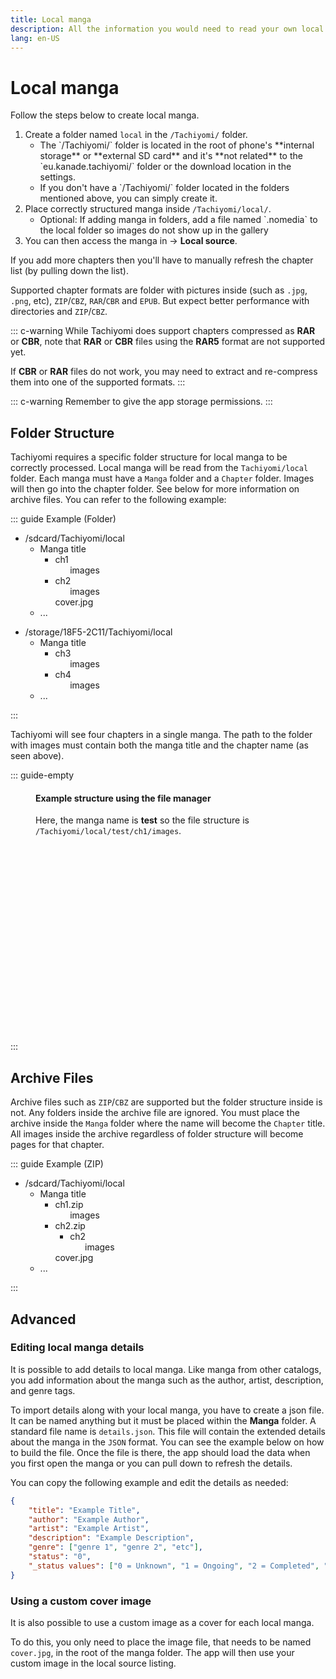 ```yaml
---
title: Local manga
description: All the information you would need to read your own local manga.
lang: en-US
---
```


# Local manga

Follow the steps below to create local manga.

1. Create a folder named `local` in the `/Tachiyomi/` folder.
    <ul>
  		<li> The `/Tachiyomi/` folder is located in the root of phone's **internal storage** or **external SD card** and it's **not related** to the `eu.kanade.tachiyomi/` folder or the download location in the settings.</li>
		<li> If you don't have a `/Tachiyomi/` folder located in the folders mentioned above, you can simply create it.</li>
    </ul>
1. Place correctly structured manga inside `/Tachiyomi/local/`.
	<ul>
  		<li>Optional: If adding manga in folders, add a file named `.nomedia` to the local folder so images do not show up in the gallery</li>
	</ul>
1. You can then access the manga in <NavigationText item="browse"/> → **Local source**.

If you add more chapters then you'll have to manually refresh the chapter list (by pulling down the list).

Supported chapter formats are folder with pictures inside (such as `.jpg`, `.png`, etc), `ZIP`/`CBZ`, `RAR`/`CBR` and `EPUB`. But expect better performance with directories and `ZIP`/`CBZ`.

::: c-warning
While Tachiyomi does support chapters compressed as **RAR** or **CBR**, note that **RAR** or **CBR** files using the **RAR5** format are not supported yet.

If **CBR** or **RAR** files do not work, you may need to extract and re-compress them into one of the supported formats.
:::

::: c-warning
Remember to give the app storage permissions.
:::

## Folder Structure

Tachiyomi requires a specific folder structure for local manga to be correctly processed. Local manga will be read from the `Tachiyomi/local` folder. Each manga must have a `Manga` folder and a `Chapter` folder. Images will then go into the chapter folder. See below for more information on archive files. You can refer to the following example:

::: guide Example (Folder)
<div class="side-by-side">
	<ul class="file-tree">
		<li>
			/sdcard/Tachiyomi/local
			<ul>
				<li>
					<span class="ft-icon ft-folder">Manga title</span>
					<ul>
						<li>
							<span class="ft-icon ft-folder">ch1</span>
							<ul>
								<span class="ft-icon ft-image">images</span>
							</ul>
						</li>
						<li>
							<span class="ft-icon ft-folder">ch2</span>
							<ul>
								<span class="ft-icon ft-image">images</span>
							</ul>
						</li>
						<span class="ft-icon ft-image">cover.jpg</span>
					</ul>
				</li>
				<li>...</li>
			</ul>
		</li>
	</ul>
	<ul class="file-tree">
		<li>
			/storage/18F5-2C11/Tachiyomi/local
			<ul>
				<li>
					<span class="ft-icon ft-folder">Manga title</span>
					<ul>
						<li>
							<span class="ft-icon ft-folder">ch3</span>
							<ul>
								<span class="ft-icon ft-image">images</span>
							</ul>
						</li>
						<li>
							<span class="ft-icon ft-folder">ch4</span>
							<ul>
								<span class="ft-icon ft-image">images</span>
							</ul>
						</li>
					</ul>
				</li>
				<li>...</li>
			</ul>
		</li>
	</ul>
</div>
:::

Tachiyomi will see four chapters in a single manga.
The path to the folder with images must contain both the manga title and the chapter name (as seen above).

::: guide-empty
<figure class="centered">
	<h4>Example structure using the file manager</h4>
	<p>Here, the manga name is <strong>test</strong> so the file structure is <code>/Tachiyomi/local/test/ch1/images</code>.</p>
	<img class="zoomable" height="300" :src="$withBase('/assets/guides_local-manga.jpg')">
</figure>
:::

## Archive Files
Archive files such as `ZIP`/`CBZ` are supported but the folder structure inside is not. Any folders inside the archive file are ignored. You must place the archive inside the `Manga` folder where the name will become the `Chapter` title. All images inside the archive regardless of folder structure will become pages for that chapter.

::: guide Example (ZIP)
<ul class="file-tree">
		<li>
			/sdcard/Tachiyomi/local
			<ul>
				<li>
					<span class="ft-icon ft-folder">Manga title</span>
					<ul>
						<li>
							<span class="ft-icon ft-zip">ch1.zip</span>
							<ul>
								<span class="ft-icon ft-image">images</span>
							</ul>
						</li>
						<li>
							<span class="ft-icon ft-zip">ch2.zip</span>
							<ul>
								<li>
									<span class="ft-icon ft-folder">ch2</span>
									<ul>
										<span class="ft-icon ft-image">images</span>
									</ul>
								</li>
							</ul>
						</li>
						<span class="ft-icon ft-image">cover.jpg</span>
					</ul>
				</li>
				<li>...</li>
			</ul>
		</li>
</ul>
:::


## Advanced

### Editing local manga details

It is possible to add details to local manga. Like manga from other catalogs, you add information about the manga such as the author, artist, description, and genre tags.

To import details along with your local manga, you have to create a json file. It can be named anything but it must be placed within the **Manga** folder. A standard file name is `details.json`. This file will contain the extended details about the manga in the `JSON` format. You can see the example below on how to build the file. Once the file is there, the app should load the data when you first open the manga or you can pull down to refresh the details.

You can copy the following example and edit the details as needed:
``` json
{
	"title": "Example Title",
	"author": "Example Author",
	"artist": "Example Artist",
	"description": "Example Description",
	"genre": ["genre 1", "genre 2", "etc"],
	"status": "0",
	"_status values": ["0 = Unknown", "1 = Ongoing", "2 = Completed", "3 = Licensed"]
}
```

### Using a custom cover image

It is also possible to use a custom image as a cover for each local manga.

To do this, you only need to place the image file, that needs to be named
`cover.jpg`, in the root of the manga folder. The app will then use your
custom image in the local source listing.
